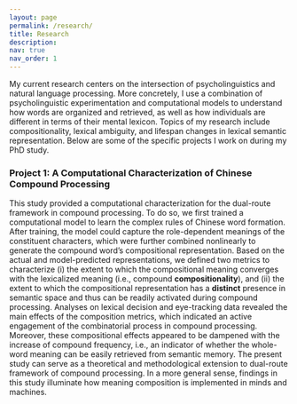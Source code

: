 ```yaml
---
layout: page
permalink: /research/
title: Research
description:
nav: true
nav_order: 1
---
```


My current research centers on the intersection of psycholinguistics and natural language processing. More concretely, I use a combination of psycholinguistic experimentation and computational models to understand how words are organized and retrieved, as well as how individuals are different in terms of their mental lexicon. Topics of my research include compositionality, lexical ambiguity, and lifespan changes in lexical semantic representation. Below are some of the specific projects I work on during my PhD study.

### Project 1: A Computational Characterization of Chinese Compound Processing

This study provided a computational characterization for the dual-route framework in compound processing. To do so, we first trained a computational model to learn the complex rules of Chinese word formation. After training, the model could capture the role-dependent meanings of the constituent characters, which were further combined nonlinearly to generate the compound word’s compositional representation. Based on the actual and model-predicted representations, we defined two metrics to characterize (i) the extent to which the compositional meaning converges with the lexicalized meaning (i.e., compound **compositionality**), and (ii) the extent to which the compositional representation has a **distinct** presence in semantic space and thus can be readily activated during compound processing. Analyses on lexical decision and eye-tracking data revealed the main effects of the composition metrics, which indicated an active engagement of the combinatorial process in compound processing. Moreover, these compositional effects appeared to be dampened with the increase of compound frequency, i.e., an indicator of whether the whole-word meaning can be easily retrieved from semantic memory. The present study can serve as a theoretical and methodological extension to dual-route framework of compound processing. In a more general sense, findings in this study illuminate how meaning composition is implemented in minds and machines.
